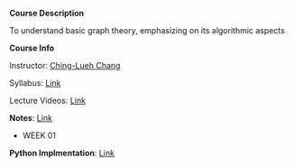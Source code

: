 **Course Description**

To understand basic graph theory, emphasizing on its algorithmic aspects

**Course Info**

Instructor: [Ching-Lueh Chang](https://www.cse.yzu.edu.tw/en/people/professor?name=Ching-Lueh%20Chang)

Syllabus: [Link](https://portalfun.yzu.edu.tw/cosSelect/Cos_Plan.aspx?y=112&s=1&id=CS678&c=A)

Lecture Videos: [Link](https://www.youtube.com/playlist?list=PLcbxnci9lKlre5ao8CX6vkn3BDbbJNYE7)

**Notes**: [Link](https://github.com/KevinTsaiCodes/YZU-CS678/tree/main/Notes)
- WEEK 01

**Python Implmentation**: [Link](https://github.com/KevinTsaiCodes/YZU-CS678/tree/main/Python%20Implmentation)
